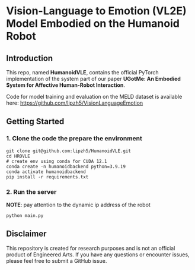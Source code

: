 # Vision-Language to Emotion (VL2E) Model Embodied on the Humanoid Robot

## Introduction
This repo, named **HumanoidVLE**, contains the official PyTorch implementation of the system part of our paper **UGotMe: An Embodied System for Affective Human-Robot Interaction**.

Code for model training and evaluation on the MELD dataset is available here: https://github.com/lipzh5/VisionLanguageEmotion


## Getting Started

### 1. Clone the code the prepare the environment 
```
git clone git@github.com:lipzh5/HumanoidVLE.git
cd HROVLE
# create env using conda for CUDA 12.1
conda create -n humanoidbackend python=3.9.19 
conda activate humanoidbackend
pip install -r requirements.txt

```

### 2. Run the server
**NOTE**: pay attention to the dynamic ip address of the robot 
```
python main.py  
```

## Disclaimer

This repository is created for research purposes and is not an official product of Engineered Arts. If you have any questions or encounter issues, please feel free to submit a GitHub issue.


